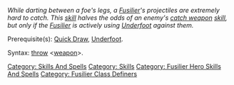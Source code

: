 *While darting between a foe's legs, a
[Fusilier](:Category:_Fusiliers "wikilink")'s projectiles are extremely
hard to catch. This [skill](:Category:_Skills "wikilink") halves the
odds of an enemy's [catch weapon](Catch_Weapon "wikilink")
[skill](:Category:_Skills "wikilink"), but only if the
[Fusilier](:Category:_Fusiliers "wikilink") is actively using
[Underfoot](Underfoot "wikilink") against them.*

Prerequisite(s): [Quick Draw](Quick_Draw "wikilink"),
[Underfoot](Underfoot "wikilink").

Syntax: [throw](Throw "wikilink")
\<[weapon](:Category:_Weapons "wikilink")\>.

[Category: Skills And Spells](Category:_Skills_And_Spells "wikilink")
[Category: Skills](Category:_Skills "wikilink") [Category: Fusilier Hero
Skills And Spells](Category:_Fusilier_Hero_Skills_And_Spells "wikilink")
[Category: Fusilier Class
Definers](Category:_Fusilier_Class_Definers "wikilink")
